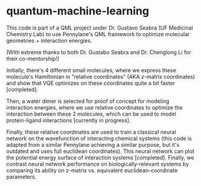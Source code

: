 # quantum-machine-learning
This code is part of a QML project under Dr. Gustavo Seabra (UF Medicinal Chemistry Lab) to use Pennylane's QML framework to optimize molecular geometries + interaction energies.

(With extreme thanks to both Dr. Gustabo Seabra and Dr. Chenglong Li for their co-mentorship!)

Initially, there's 4 different small molecules, where we express these molecule's Hamiltonian in "relative coordinates" (AKA z-matrix coordinates) and show
that VQE optimizes on these coordinates quite a bit faster [completed].

Then, a water dimer is selected for proof of concept for modeling interaction energies, where we use relative coordinates to optimize the interaction between these 2 molecules, which can be used to model protein-ligand interactions [currently in progress].

Finally, these relative coordinates are used to train a classical neural network on the wavefunction of interacting chemical systems (this code is adapted from a similar Pennylane achieving a similar purpose, but it's outdated and uses full euclidean coordinates). This neural network can plot the potential energy surface of interaction systems [completed]. Finally, we contrast neural network performance on biologically-relevant systems by comparing its ability on z-matrix vs. equivalent euclidean-coordinate parameters.
